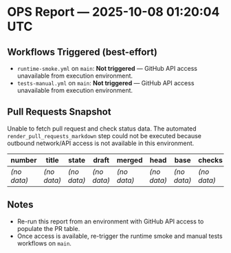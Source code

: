 # OPS Report — 2025-10-08 01:20:04 UTC

## Workflows Triggered (best-effort)
- `runtime-smoke.yml` on `main`: **Not triggered** — GitHub API access unavailable from execution environment.
- `tests-manual.yml` on `main`: **Not triggered** — GitHub API access unavailable from execution environment.

## Pull Requests Snapshot
Unable to fetch pull request and check status data. The automated `render_pull_requests_markdown` step could not be executed because outbound network/API access is not available in this environment.

| number | title | state | draft | merged | head | base | checks | updated_at |
|--------|-------|-------|-------|--------|------|------|--------|------------|
| *(no data)* | *(no data)* | *(no data)* | *(no data)* | *(no data)* | *(no data)* | *(no data)* | *(no data)* | *(no data)* |

## Notes
- Re-run this report from an environment with GitHub API access to populate the PR table.
- Once access is available, re-trigger the runtime smoke and manual tests workflows on `main`.
